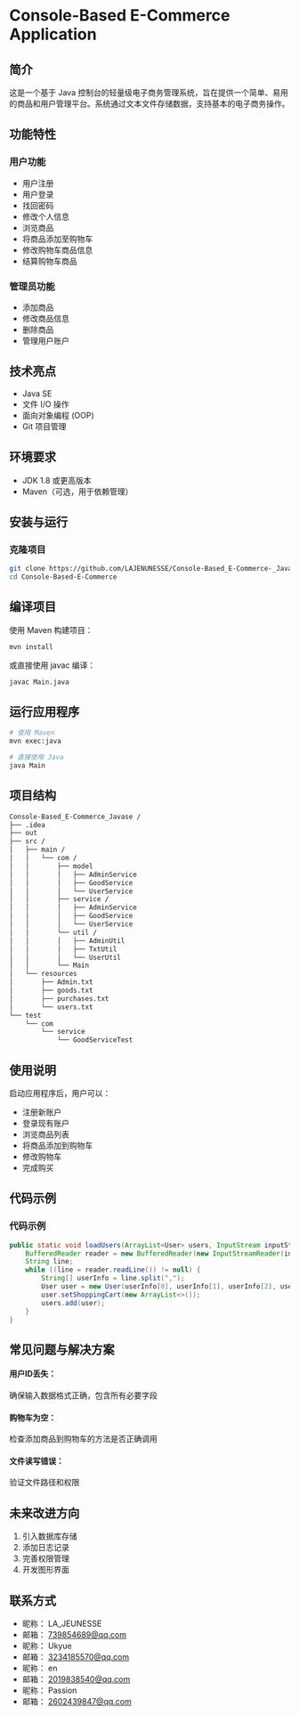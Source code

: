 # Console-Based E-Commerce Application

## 简介

这是一个基于 Java 控制台的轻量级电子商务管理系统，旨在提供一个简单、易用的商品和用户管理平台。系统通过文本文件存储数据，支持基本的电子商务操作。

## 功能特性

### 用户功能
- 用户注册
- 用户登录
- 找回密码
- 修改个人信息
- 浏览商品
- 将商品添加至购物车
- 修改购物车商品信息
- 结算购物车商品

### 管理员功能
- 添加商品
- 修改商品信息
- 删除商品
- 管理用户账户

## 技术亮点

- Java SE
- 文件 I/O 操作
- 面向对象编程 (OOP)
- Git 项目管理

## 环境要求

- JDK 1.8 或更高版本
- Maven（可选，用于依赖管理）

## 安装与运行

### 克隆项目

```bash  
git clone https://github.com/LAJENUNESSE/Console-Based_E-Commerce-_Javase_2.0.git 
cd Console-Based-E-Commerce
```
## 编译项目
使用 Maven 构建项目：

```bash 
mvn install  
```


或直接使用 javac 编译：
```bash 
javac Main.java  
```
## 运行应用程序
```bash 
# 使用 Maven  
mvn exec:java  

# 直接使用 Java  
java Main  
```
## 项目结构
```bash
Console-Based_E-Commerce_Javase /
├── .idea
├── out
├── src /
│   ├── main /
│   │   └── com /
│   │       ├── model 
│   │       │   ├── AdminService
│   │       │   ├── GoodService
│   │       │   └── UserService
│   │       ├── service /
│   │       │   ├── AdminService
│   │       │   ├── GoodService
│   │       │   └── UserService
│   │       └── util /
│   │       │   ├── AdminUtil
│   │       │   ├── TxtUtil
│   │       │   └── UserUtil
│   │       └── Main 
│   └── resources 
│       ├── Admin.txt 
│       ├── goods.txt 
│       ├── purchases.txt 
│       └── users.txt
└── test
    └── com
        └── service 
            └── GoodServiceTest
```

## 使用说明  
启动应用程序后，用户可以：  
- 注册新账户  
- 登录现有账户  
- 浏览商品列表  
- 将商品添加到购物车  
- 修改购物车  
- 完成购买  

## 代码示例

### 代码示例  

```java
public static void loadUsers(ArrayList<User> users, InputStream inputStream) throws IOException {  
    BufferedReader reader = new BufferedReader(new InputStreamReader(inputStream));  
    String line;  
    while ((line = reader.readLine()) != null) {  
        String[] userInfo = line.split(",");  
        User user = new User(userInfo[0], userInfo[1], userInfo[2], userInfo[3]);  
        user.setShoppingCart(new ArrayList<>());  
        users.add(user);  
    }  
}  
```

## 常见问题与解决方案  
#### 用户ID丢失：  
确保输入数据格式正确，包含所有必要字段
#### 购物车为空：  
检查添加商品到购物车的方法是否正确调用
#### 文件读写错误：  
验证文件路径和权限  

## 未来改进方向

1. 引入数据库存储
2. 添加日志记录
3. 完善权限管理
4. 开发图形界面

## 联系方式
- 昵称：
  LA_JEUNESSE
- 邮箱：
  739854689@qq.com
- 昵称：
  Ukyue
- 邮箱：
  3234185570@qq.com
- 昵称：
  en
- 邮箱：
  2019838540@qq.com
- 昵称：
  Passion
- 邮箱：
  2602439847@qq.com
